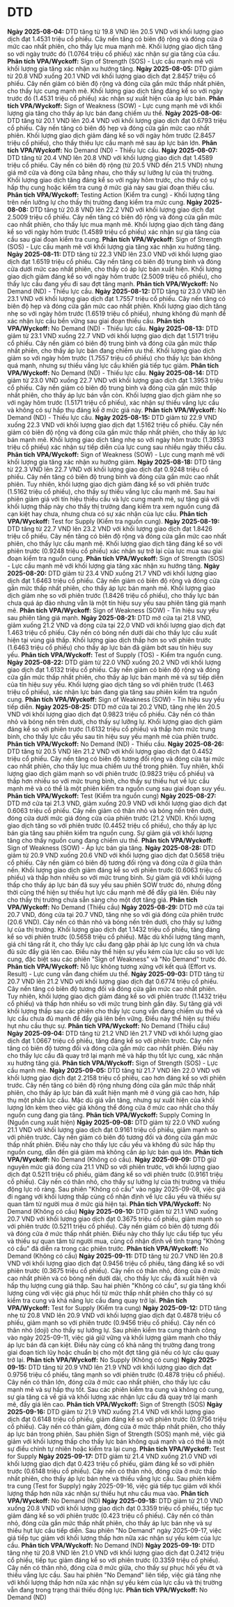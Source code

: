 # DTD

**Ngày 2025-08-04:** DTD tăng từ 19.8 VND lên 20.5 VND với khối lượng giao dịch đạt 1.4531 triệu cổ phiếu. Cây nến tăng có biên độ rộng và đóng cửa ở mức cao nhất phiên, cho thấy lực mua mạnh mẽ. Khối lượng giao dịch tăng so với ngày trước đó (1.0764 triệu cổ phiếu) xác nhận sự gia tăng của cầu. **Phân tích VPA/Wyckoff:** Sign of Strength (SOS) - Lực cầu mạnh mẽ với khối lượng gia tăng xác nhận xu hướng tăng.
**Ngày 2025-08-05:** DTD giảm từ 20.8 VND xuống 20.1 VND với khối lượng giao dịch đạt 2.8457 triệu cổ phiếu. Cây nến giảm có biên độ rộng và đóng cửa gần mức thấp nhất phiên, cho thấy lực cung mạnh mẽ. Khối lượng giao dịch tăng đáng kể so với ngày trước đó (1.4531 triệu cổ phiếu) xác nhận sự xuất hiện của áp lực bán. **Phân tích VPA/Wyckoff:** Sign of Weakness (SOW) - Lực cung mạnh mẽ với khối lượng gia tăng cho thấy áp lực bán đang chiếm ưu thế.
**Ngày 2025-08-06:** DTD tăng từ 20.1 VND lên 20.4 VND với khối lượng giao dịch đạt 0.6793 triệu cổ phiếu. Cây nến tăng có biên độ hẹp và đóng cửa gần mức cao nhất phiên. Khối lượng giao dịch giảm đáng kể so với ngày hôm trước (2.8457 triệu cổ phiếu), cho thấy thiếu lực cầu mạnh mẽ sau áp lực bán lớn. **Phân tích VPA/Wyckoff:** No Demand (ND) - Thiếu lực cầu.
**Ngày 2025-08-07:** DTD tăng từ 20.4 VND lên 20.8 VND với khối lượng giao dịch đạt 1.4589 triệu cổ phiếu. Cây nến có biên độ rộng (từ 20.5 VND đến 21.5 VND) nhưng giá mở cửa và đóng cửa bằng nhau, cho thấy sự lưỡng lự của thị trường. Khối lượng giao dịch tăng đáng kể so với ngày hôm trước, cho thấy có sự hấp thụ cung hoặc kiểm tra cung ở mức giá này sau giai đoạn thiếu cầu. **Phân tích VPA/Wyckoff:** Testing Action (Kiểm tra cung) - Khối lượng tăng trên nến lưỡng lự cho thấy thị trường đang kiểm tra mức cung.
**Ngày 2025-08-08:** DTD tăng từ 20.8 VND lên 22.2 VND với khối lượng giao dịch đạt 2.5009 triệu cổ phiếu. Cây nến tăng có biên độ rộng và đóng cửa gần mức cao nhất phiên, cho thấy lực mua mạnh mẽ. Khối lượng giao dịch tăng đáng kể so với ngày hôm trước (1.4589 triệu cổ phiếu) xác nhận sự gia tăng của cầu sau giai đoạn kiểm tra cung. **Phân tích VPA/Wyckoff:** Sign of Strength (SOS) - Lực cầu mạnh mẽ với khối lượng gia tăng xác nhận xu hướng tăng.
**Ngày 2025-08-11:** DTD tăng từ 22.3 VND lên 23.0 VND với khối lượng giao dịch đạt 1.6519 triệu cổ phiếu. Cây nến tăng có biên độ trung bình và đóng cửa dưới mức cao nhất phiên, cho thấy có áp lực bán xuất hiện. Khối lượng giao dịch giảm đáng kể so với ngày hôm trước (2.5009 triệu cổ phiếu), cho thấy lực cầu đang yếu đi sau đợt tăng mạnh. **Phân tích VPA/Wyckoff:** No Demand (ND) - Thiếu lực cầu.
**Ngày 2025-08-12:** DTD tăng từ 23.0 VND lên 23.1 VND với khối lượng giao dịch đạt 1.7557 triệu cổ phiếu. Cây nến tăng có biên độ hẹp và đóng cửa gần mức cao nhất phiên. Khối lượng giao dịch tăng nhẹ so với ngày hôm trước (1.6519 triệu cổ phiếu), nhưng không đủ mạnh để xác nhận lực cầu bền vững sau giai đoạn thiếu cầu. **Phân tích VPA/Wyckoff:** No Demand (ND) - Thiếu lực cầu.
**Ngày 2025-08-13:** DTD giảm từ 23.1 VND xuống 22.7 VND với khối lượng giao dịch đạt 1.5171 triệu cổ phiếu. Cây nến giảm có biên độ trung bình và đóng cửa gần mức thấp nhất phiên, cho thấy áp lực bán đang chiếm ưu thế. Khối lượng giao dịch giảm so với ngày hôm trước (1.7557 triệu cổ phiếu) cho thấy lực bán không quá mạnh, nhưng sự thiếu vắng lực cầu khiến giá tiếp tục giảm. **Phân tích VPA/Wyckoff:** No Demand (ND) - Thiếu lực cầu.
**Ngày 2025-08-14:** DTD giảm từ 23.0 VND xuống 22.7 VND với khối lượng giao dịch đạt 1.3953 triệu cổ phiếu. Cây nến giảm có biên độ trung bình và đóng cửa gần mức thấp nhất phiên, cho thấy áp lực bán vẫn còn. Khối lượng giao dịch giảm nhẹ so với ngày hôm trước (1.5171 triệu cổ phiếu), xác nhận sự thiếu vắng lực cầu và không có sự hấp thụ đáng kể ở mức giá này. **Phân tích VPA/Wyckoff:** No Demand (ND) - Thiếu lực cầu.
**Ngày 2025-08-15:** DTD giảm từ 22.9 VND xuống 22.3 VND với khối lượng giao dịch đạt 1.5162 triệu cổ phiếu. Cây nến giảm có biên độ rộng và đóng cửa gần mức thấp nhất phiên, cho thấy áp lực bán mạnh mẽ. Khối lượng giao dịch tăng nhẹ so với ngày hôm trước (1.3953 triệu cổ phiếu) xác nhận sự tiếp diễn của lực cung sau nhiều ngày thiếu cầu. **Phân tích VPA/Wyckoff:** Sign of Weakness (SOW) - Lực cung mạnh mẽ với khối lượng gia tăng xác nhận xu hướng giảm.
**Ngày 2025-08-18:** DTD tăng từ 22.3 VND lên 22.7 VND với khối lượng giao dịch đạt 0.9248 triệu cổ phiếu. Cây nến tăng có biên độ trung bình và đóng cửa gần mức cao nhất phiên. Tuy nhiên, khối lượng giao dịch giảm đáng kể so với phiên trước (1.5162 triệu cổ phiếu), cho thấy sự thiếu vắng lực cầu mạnh mẽ. Sau hai phiên giảm giá với tín hiệu thiếu cầu và lực cung mạnh mẽ, sự tăng giá với khối lượng thấp này cho thấy thị trường đang kiểm tra xem nguồn cung đã cạn kiệt hay chưa, nhưng chưa có sự xác nhận của lực cầu. **Phân tích VPA/Wyckoff:** Test for Supply (Kiểm tra nguồn cung).
**Ngày 2025-08-19:** DTD tăng từ 22.7 VND lên 23.2 VND với khối lượng giao dịch đạt 1.8426 triệu cổ phiếu. Cây nến tăng có biên độ rộng và đóng cửa gần mức cao nhất phiên, cho thấy lực cầu mạnh mẽ. Khối lượng giao dịch tăng đáng kể so với phiên trước (0.9248 triệu cổ phiếu) xác nhận sự trở lại của lực mua sau giai đoạn kiểm tra nguồn cung. **Phân tích VPA/Wyckoff:** Sign of Strength (SOS) - Lực cầu mạnh mẽ với khối lượng gia tăng xác nhận xu hướng tăng.
**Ngày 2025-08-20:** DTD giảm từ 23.4 VND xuống 21.7 VND với khối lượng giao dịch đạt 1.6463 triệu cổ phiếu. Cây nến giảm có biên độ rộng và đóng cửa gần mức thấp nhất phiên, cho thấy áp lực bán mạnh mẽ. Khối lượng giao dịch giảm nhẹ so với phiên trước (1.8426 triệu cổ phiếu), cho thấy lực bán chưa quá áp đảo nhưng vẫn là một tín hiệu suy yếu sau phiên tăng giá mạnh mẽ. **Phân tích VPA/Wyckoff:** Sign of Weakness (SOW) - Tín hiệu suy yếu sau phiên tăng giá mạnh.
**Ngày 2025-08-21:** DTD mở cửa tại 21.8 VND, giảm xuống 21.2 VND và đóng cửa tại 22.0 VND với khối lượng giao dịch đạt 1.463 triệu cổ phiếu. Cây nến có bóng nến dưới dài cho thấy lực cầu xuất hiện tại vùng giá thấp. Khối lượng giao dịch thấp hơn so với phiên trước (1.6463 triệu cổ phiếu) cho thấy áp lực bán đã giảm bớt sau tín hiệu suy yếu. **Phân tích VPA/Wyckoff:** Test of Supply (TOS) - Kiểm tra nguồn cung.
**Ngày 2025-08-22:** DTD giảm từ 22.0 VND xuống 20.2 VND với khối lượng giao dịch đạt 1.6132 triệu cổ phiếu. Cây nến giảm có biên độ rộng và đóng cửa gần mức thấp nhất phiên, cho thấy áp lực bán mạnh mẽ và sự tiếp diễn của tín hiệu suy yếu. Khối lượng giao dịch tăng so với phiên trước (1.463 triệu cổ phiếu), xác nhận lực bán đang gia tăng sau phiên kiểm tra nguồn cung. **Phân tích VPA/Wyckoff:** Sign of Weakness (SOW) - Tín hiệu suy yếu tiếp diễn.
**Ngày 2025-08-25:** DTD mở cửa tại 20.2 VND, tăng nhẹ lên 20.5 VND với khối lượng giao dịch đạt 0.9823 triệu cổ phiếu. Cây nến có thân nhỏ và bóng nến trên dưới, cho thấy sự lưỡng lự. Khối lượng giao dịch giảm đáng kể so với phiên trước (1.6132 triệu cổ phiếu) và thấp hơn mức trung bình, cho thấy lực cầu yếu sau tín hiệu suy yếu mạnh mẽ của phiên trước. **Phân tích VPA/Wyckoff:** No Demand (ND) - Thiếu cầu.
**Ngày 2025-08-26:** DTD tăng từ 20.5 VND lên 21.2 VND với khối lượng giao dịch đạt 0.4452 triệu cổ phiếu. Cây nến tăng có biên độ tương đối rộng và đóng cửa tại mức cao nhất phiên, cho thấy lực mua chiếm ưu thế trong phiên. Tuy nhiên, khối lượng giao dịch giảm mạnh so với phiên trước (0.9823 triệu cổ phiếu) và thấp hơn nhiều so với mức trung bình, cho thấy sự thiếu hụt về lực cầu mạnh mẽ và có thể là một phiên kiểm tra nguồn cung sau giai đoạn suy yếu. **Phân tích VPA/Wyckoff:** Test (Kiểm tra nguồn cung)
**Ngày 2025-08-27:** DTD mở cửa tại 21.3 VND, giảm xuống 20.9 VND với khối lượng giao dịch đạt 0.6063 triệu cổ phiếu. Cây nến giảm có thân nhỏ và bóng nến trên dưới, đóng cửa dưới mức giá đóng cửa của phiên trước (21.2 VND). Khối lượng giao dịch tăng so với phiên trước (0.4452 triệu cổ phiếu), cho thấy áp lực bán gia tăng sau phiên kiểm tra nguồn cung. Sự giảm giá với khối lượng tăng cho thấy nguồn cung đang chiếm ưu thế. **Phân tích VPA/Wyckoff:** Sign of Weakness (SOW) - Áp lực bán gia tăng.
**Ngày 2025-08-28:** DTD giảm từ 20.9 VND xuống 20.6 VND với khối lượng giao dịch đạt 0.5658 triệu cổ phiếu. Cây nến giảm có biên độ tương đối rộng và đóng cửa ở giữa thân nến. Khối lượng giao dịch giảm đáng kể so với phiên trước (0.6063 triệu cổ phiếu) và thấp hơn nhiều so với mức trung bình. Sự giảm giá với khối lượng thấp cho thấy áp lực bán đã suy yếu sau phiên SOW trước đó, nhưng đồng thời cũng thể hiện sự thiếu hụt lực cầu mạnh mẽ để đẩy giá lên. Điều này cho thấy thị trường chưa sẵn sàng cho một đợt tăng giá. **Phân tích VPA/Wyckoff:** No Demand (Thiếu cầu)
**Ngày 2025-08-29:** DTD mở cửa tại 20.7 VND, đóng cửa tại 20.7 VND, tăng nhẹ so với giá đóng cửa phiên trước (20.6 VND). Cây nến có thân nhỏ và bóng nến trên dưới, cho thấy sự lưỡng lự của thị trường. Khối lượng giao dịch đạt 1.1432 triệu cổ phiếu, tăng đáng kể so với phiên trước (0.5658 triệu cổ phiếu). Mặc dù khối lượng tăng mạnh, giá chỉ tăng rất ít, cho thấy lực cầu đang gặp phải áp lực cung lớn và chưa đủ sức đẩy giá lên cao. Điều này thể hiện sự yếu kém của lực cầu so với lực cung, đặc biệt sau các phiên "Sign of Weakness" và "No Demand" trước đó. **Phân tích VPA/Wyckoff:** Nỗ lực không tương xứng với kết quả (Effort vs. Result) - Lực cung vẫn đang chiếm ưu thế.
**Ngày 2025-09-03:** DTD tăng từ 20.7 VND lên 21.2 VND với khối lượng giao dịch đạt 0.6774 triệu cổ phiếu. Cây nến tăng có biên độ tương đối và đóng cửa gần mức cao nhất phiên. Tuy nhiên, khối lượng giao dịch giảm đáng kể so với phiên trước (1.1432 triệu cổ phiếu) và thấp hơn nhiều so với mức trung bình gần đây. Sự tăng giá với khối lượng thấp sau các phiên cho thấy lực cung vẫn đang chiếm ưu thế và lực cầu chưa đủ mạnh để đẩy giá lên bền vững. Điều này thể hiện sự thiếu hụt nhu cầu thực sự. **Phân tích VPA/Wyckoff:** No Demand (Thiếu cầu)
**Ngày 2025-09-04:** DTD tăng từ 21.2 VND lên 21.7 VND với khối lượng giao dịch đạt 1.0667 triệu cổ phiếu, tăng đáng kể so với phiên trước. Cây nến tăng có biên độ tương đối và đóng cửa gần mức cao nhất phiên. Điều này cho thấy lực cầu đã quay trở lại mạnh mẽ và hấp thụ tốt lực cung, xác nhận xu hướng tăng giá. **Phân tích VPA/Wyckoff:** Sign of Strength (SOS) - Lực cầu mạnh mẽ.
**Ngày 2025-09-05:** DTD tăng từ 21.7 VND lên 22.0 VND với khối lượng giao dịch đạt 2.2158 triệu cổ phiếu, cao hơn đáng kể so với phiên trước. Cây nến tăng có biên độ rộng nhưng đóng cửa gần mức thấp nhất phiên, cho thấy áp lực bán đã xuất hiện mạnh mẽ ở vùng giá cao hơn, hấp thụ một phần lực cầu. Mặc dù giá vẫn tăng, nhưng sự xuất hiện của khối lượng lớn kèm theo việc giá không thể đóng cửa ở mức cao nhất cho thấy nguồn cung đang gia tăng. **Phân tích VPA/Wyckoff:** Supply Coming In (Nguồn cung xuất hiện)
**Ngày 2025-09-08:** DTD giảm từ 22.0 VND xuống 21.1 VND với khối lượng giao dịch đạt 0.9161 triệu cổ phiếu, giảm mạnh so với phiên trước. Cây nến giảm có biên độ tương đối và đóng cửa gần mức thấp nhất phiên. Điều này cho thấy lực cầu yếu và không đủ sức hấp thụ nguồn cung, dẫn đến giá giảm mà không cần áp lực bán quá lớn. **Phân tích VPA/Wyckoff:** No Demand (Không có cầu).
**Ngày 2025-09-09:** DTD giữ nguyên mức giá đóng cửa 21.1 VND so với phiên trước, với khối lượng giao dịch đạt 0.5211 triệu cổ phiếu, giảm đáng kể so với phiên trước (0.9161 triệu cổ phiếu). Cây nến có thân nhỏ, cho thấy sự lưỡng lự của thị trường và thiếu động lực rõ ràng. Sau phiên "Không có cầu" vào ngày 2025-09-08, việc giá đi ngang với khối lượng thấp củng cố nhận định về lực cầu yếu và thiếu sự quan tâm từ người mua ở mức giá hiện tại. **Phân tích VPA/Wyckoff:** No Demand (Không có cầu)
**Ngày 2025-09-10:** DTD giảm từ 21.1 VND xuống 20.7 VND với khối lượng giao dịch đạt 0.3675 triệu cổ phiếu, giảm mạnh so với phiên trước (0.5211 triệu cổ phiếu). Cây nến giảm có biên độ tương đối và đóng cửa ở mức thấp nhất phiên. Điều này cho thấy lực cầu tiếp tục yếu và thiếu sự quan tâm từ người mua, củng cố nhận định về tình trạng "Không có cầu" đã diễn ra trong các phiên trước. **Phân tích VPA/Wyckoff:** No Demand (Không có cầu)
**Ngày 2025-09-11:** DTD tăng từ 20.7 VND lên 20.8 VND với khối lượng giao dịch đạt 0.9456 triệu cổ phiếu, tăng đáng kể so với phiên trước (0.3675 triệu cổ phiếu). Cây nến có thân nhỏ, đóng cửa ở mức cao nhất phiên và có bóng nến dưới dài, cho thấy lực cầu đã xuất hiện và hấp thụ lượng cung giá thấp. Sau hai phiên "Không có cầu", sự gia tăng khối lượng cùng với việc giá phục hồi từ mức thấp nhất phiên cho thấy có sự kiểm tra cung và khả năng lực cầu đang quay trở lại. **Phân tích VPA/Wyckoff:** Test for Supply (Kiểm tra cung)
**Ngày 2025-09-12:** DTD tăng nhẹ từ 20.8 VND lên 20.9 VND với khối lượng giao dịch đạt 0.4878 triệu cổ phiếu, giảm mạnh so với phiên trước (0.9456 triệu cổ phiếu). Cây nến có thân nhỏ (doji) cho thấy sự lưỡng lự. Sau phiên kiểm tra cung thành công vào ngày 2025-09-11, việc giá giữ vững và khối lượng giảm mạnh cho thấy áp lực bán đã cạn kiệt. Điều này củng cố khả năng thị trường đang trong giai đoạn tích lũy hoặc chuẩn bị cho một đợt tăng giá nếu có lực cầu quay trở lại. **Phân tích VPA/Wyckoff:** No Supply (Không có cung)
**Ngày 2025-09-15:** DTD tăng từ 20.9 VND lên 21.9 VND với khối lượng giao dịch đạt 0.9756 triệu cổ phiếu, tăng mạnh so với phiên trước (0.4878 triệu cổ phiếu). Cây nến có thân lớn, đóng cửa ở mức cao nhất phiên, cho thấy lực cầu mạnh mẽ và sự hấp thụ tốt. Sau các phiên kiểm tra cung và không có cung, sự gia tăng cả về giá và khối lượng xác nhận lực cầu đã quay trở lại mạnh mẽ, đẩy giá lên cao. **Phân tích VPA/Wyckoff:** Sign of Strength (SOS)
**Ngày 2025-09-16:** DTD giảm từ 21.9 VND xuống 21.4 VND với khối lượng giao dịch đạt 0.6148 triệu cổ phiếu, giảm đáng kể so với phiên trước (0.9756 triệu cổ phiếu). Cây nến có thân giảm, đóng cửa ở mức thấp nhất phiên, cho thấy áp lực bán trong phiên. Sau phiên Sign of Strength (SOS) mạnh mẽ, việc giá giảm với khối lượng thấp cho thấy lực bán không quá mạnh và có thể là một sự điều chỉnh tự nhiên hoặc kiểm tra lại cung. **Phân tích VPA/Wyckoff:** Test for Supply
**Ngày 2025-09-17:** DTD giảm từ 21.4 VND xuống 21.0 VND với khối lượng giao dịch đạt 0.423 triệu cổ phiếu, giảm đáng kể so với phiên trước (0.6148 triệu cổ phiếu). Cây nến có thân nhỏ, đóng cửa ở mức thấp nhất phiên, cho thấy áp lực bán nhẹ và thiếu vắng lực cầu. Sau phiên kiểm tra cung (Test for Supply) ngày 2025-09-16, việc giá tiếp tục giảm với khối lượng thấp hơn nữa xác nhận sự thiếu hụt nhu cầu mua vào. **Phân tích VPA/Wyckoff:** No Demand (ND)
**Ngày 2025-09-18:** DTD giảm từ 21.0 VND xuống 20.8 VND với khối lượng giao dịch đạt 0.3359 triệu cổ phiếu, tiếp tục giảm đáng kể so với phiên trước (0.423 triệu cổ phiếu). Cây nến có thân nhỏ, đóng cửa gần mức thấp nhất phiên, cho thấy áp lực bán nhẹ và sự thiếu hụt lực cầu tiếp diễn. Sau phiên "No Demand" ngày 2025-09-17, việc giá tiếp tục giảm với khối lượng thấp hơn nữa xác nhận sự yếu kém của lực cầu. **Phân tích VPA/Wyckoff:** No Demand (ND)
**Ngày 2025-09-19:** DTD tăng nhẹ từ 20.8 VND lên 21.0 VND với khối lượng giao dịch đạt 0.2412 triệu cổ phiếu, tiếp tục giảm đáng kể so với phiên trước (0.3359 triệu cổ phiếu). Cây nến có thân nhỏ, đóng cửa ở mức giữa, cho thấy sự phục hồi yếu ớt và thiếu vắng lực cầu. Sau hai phiên "No Demand" liên tiếp, việc giá tăng nhẹ với khối lượng thấp hơn nữa xác nhận sự yếu kém của lực cầu và thị trường vẫn đang trong trạng thái thiếu động lực. **Phân tích VPA/Wyckoff:** No Demand (ND)
